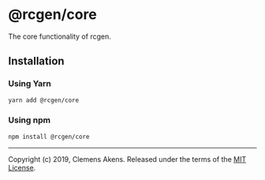 # @rcgen/core

The core functionality of rcgen.

## Installation

### Using Yarn

```sh
yarn add @rcgen/core
```

### Using npm

```sh
npm install @rcgen/core
```

---

Copyright (c) 2019, Clemens Akens. Released under the terms of the [MIT
License][license].

[license]: https://github.com/clebert/rcgen/blob/master/LICENSE
